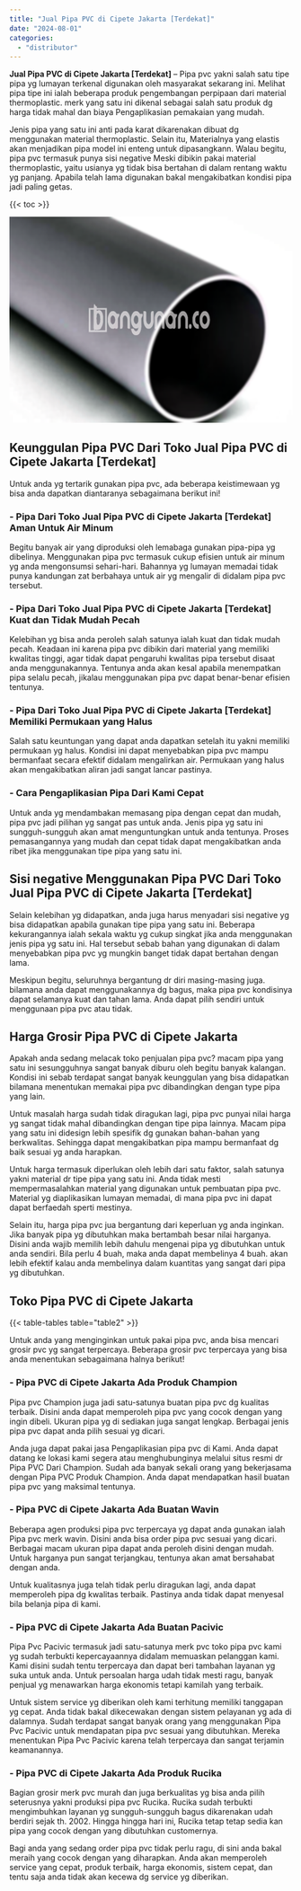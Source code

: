 ```yaml
---
title: "Jual Pipa PVC di Cipete Jakarta [Terdekat]"
date: "2024-08-01"
categories: 
  - "distributor"
---
```


**Jual Pipa PVC di Cipete Jakarta \[Terdekat\]** – Pipa pvc yakni salah satu tipe pipa yg lumayan terkenal digunakan oleh masyarakat sekarang ini. Melihat pipa tipe ini ialah beberapa produk pengembangan perpipaan dari material thermoplastic. merk yang satu ini dikenal sebagai salah satu produk dg harga tidak mahal dan biaya Pengaplikasian pemakaian yang mudah.

Jenis pipa yang satu ini anti pada karat dikarenakan dibuat dg menggunakan material thermoplastic. Selain itu, Materialnya yang elastis akan menjadikan pipa model ini enteng untuk dipasangkann. Walau begitu, pipa pvc termasuk punya sisi negative Meski dibikin pakai material thermoplastic, yaitu usianya yg tidak bisa bertahan di dalam rentang waktu yg panjang. Apabila telah lama digunakan bakal mengakibatkan kondisi pipa jadi paling getas.

{{< toc >}}

![Jual Pipa PVC di Cipete Jakarta [Terdekat]](/images/jaul-pipa-pvc-64.png)

## Keunggulan Pipa PVC Dari Toko Jual Pipa PVC di Cipete Jakarta \[Terdekat\]

Untuk anda yg tertarik gunakan pipa pvc, ada beberapa keistimewaan yg bisa anda dapatkan diantaranya sebagaimana berikut ini!

### \- Pipa Dari Toko Jual Pipa PVC di Cipete Jakarta \[Terdekat\] Aman Untuk Air Minum

Begitu banyak air yang diproduksi oleh lemabaga gunakan pipa-pipa yg dibelinya. Menggunakan pipa pvc termasuk cukup efisien untuk air minum yg anda mengonsumsi sehari-hari. Bahannya yg lumayan memadai tidak punya kandungan zat berbahaya untuk air yg mengalir di didalam pipa pvc tersebut.

### \- Pipa Dari Toko Jual Pipa PVC di Cipete Jakarta \[Terdekat\] Kuat dan Tidak Mudah Pecah

Kelebihan yg bisa anda peroleh salah satunya ialah kuat dan tidak mudah pecah. Keadaan ini karena pipa pvc dibikin dari material yang memiliki kwalitas tinggi, agar tidak dapat pengaruhi kwalitas pipa tersebut disaat anda menggunakannya. Tentunya anda akan kesal apabila menempatkan pipa selalu pecah, jikalau menggunakan pipa pvc dapat benar-benar efisien tentunya.

### \- Pipa Dari Toko Jual Pipa PVC di Cipete Jakarta \[Terdekat\] Memiliki Permukaan yang Halus

Salah satu keuntungan yang dapat anda dapatkan setelah itu yakni memiliki permukaan yg halus. Kondisi ini dapat menyebabkan pipa pvc mampu bermanfaat secara efektif didalam mengalirkan air. Permukaan yang halus akan mengakibatkan aliran jadi sangat lancar pastinya.

### \- Cara Pengaplikasian Pipa Dari Kami Cepat

Untuk anda yg mendambakan memasang pipa dengan cepat dan mudah, pipa pvc jadi pilihan yg sangat pas untuk anda. Jenis pipa yg satu ini sungguh-sungguh akan amat menguntungkan untuk anda tentunya. Proses pemasangannya yang mudah dan cepat tidak dapat mengakibatkan anda ribet jika menggunakan tipe pipa yang satu ini.

## Sisi negative Menggunakan Pipa PVC Dari Toko Jual Pipa PVC di Cipete Jakarta \[Terdekat\]

Selain kelebihan yg didapatkan, anda juga harus menyadari sisi negative yg bisa didapatkan apabila gunakan tipe pipa yang satu ini. Beberapa kekurangannya ialah sekala waktu yg cukup singkat jika anda menggunakan jenis pipa yg satu ini. Hal tersebut sebab bahan yang digunakan di dalam menyebabkan pipa pvc yg mungkin banget tidak dapat bertahan dengan lama.

Meskipun begitu, seluruhnya bergantung dr diri masing-masing juga. bilamana anda dapat menggunakannya dg bagus, maka pipa pvc kondisinya dapat selamanya kuat dan tahan lama. Anda dapat pilih sendiri untuk menggunaan pipa pvc atau tidak.

## Harga Grosir Pipa PVC di Cipete Jakarta

Apakah anda sedang melacak toko penjualan pipa pvc? macam pipa yang satu ini sesungguhnya sangat banyak diburu oleh begitu banyak kalangan. Kondisi ini sebab terdapat sangat banyak keunggulan yang bisa didapatkan bilamana menentukan memakai pipa pvc dibandingkan dengan type pipa yang lain.

Untuk masalah harga sudah tidak diragukan lagi, pipa pvc punyai nilai harga yg sangat tidak mahal dibandingkan dengan tipe pipa lainnya. Macam pipa yang satu ini didesign lebih spesifik dg gunakan bahan-bahan yang berkwalitas. Sehingga dapat mengakibatkan pipa mampu bermanfaat dg baik sesuai yg anda harapkan.

Untuk harga termasuk diperlukan oleh lebih dari satu faktor, salah satunya yakni material dr tipe pipa yang satu ini. Anda tidak mesti mempermasalahkan material yang digunakan untuk pembuatan pipa pvc. Material yg diaplikasikan lumayan memadai, di mana pipa pvc ini dapat dapat berfaedah sperti mestinya.

Selain itu, harga pipa pvc jua bergantung dari keperluan yg anda inginkan. Jika banyak pipa yg dibutuhkan maka bertambah besar nilai harganya. Disini anda wajib memilih lebih dahulu mengenai pipa yg dibutuhkan untuk anda sendiri. Bila perlu 4 buah, maka anda dapat membelinya 4 buah. akan lebih efektif kalau anda membelinya dalam kuantitas yang sangat dari pipa yg dibutuhkan.

## Toko Pipa PVC di Cipete Jakarta

{{< table-tables table="table2" >}}

Untuk anda yang menginginkan untuk pakai pipa pvc, anda bisa mencari grosir pvc yg sangat terpercaya. Beberapa grosir pvc terpercaya yang bisa anda menentukan sebagaimana halnya berikut!

### \- Pipa PVC di Cipete Jakarta Ada Produk Champion

Pipa pvc Champion juga jadi satu-satunya buatan pipa pvc dg kualitas terbaik. Disini anda dapat memperoleh pipa pvc yang cocok dengan yang ingin dibeli. Ukuran pipa yg di sediakan juga sangat lengkap. Berbagai jenis pipa pvc dapat anda pilih sesuai yg dicari.

Anda juga dapat pakai jasa Pengaplikasian pipa pvc di Kami. Anda dapat datang ke lokasi kami segera atau menghubunginya melalui situs resmi dr Pipa PVC Dari Champion. Sudah ada banyak sekali orang yang bekerjasama dengan Pipa PVC Produk Champion. Anda dapat mendapatkan hasil buatan pipa pvc yang maksimal tentunya.

### \- Pipa PVC di Cipete Jakarta Ada Buatan Wavin

Beberapa agen produksi pipa pvc terpercaya yg dapat anda gunakan ialah Pipa pvc merk wavin. Disini anda bisa order pipa pvc sesuai yang dicari. Berbagai macam ukuran pipa dapat anda peroleh disini dengan mudah. Untuk harganya pun sangat terjangkau, tentunya akan amat bersahabat dengan anda.

Untuk kualitasnya juga telah tidak perlu diragukan lagi, anda dapat memperoleh pipa dg kwalitas terbaik. Pastinya anda tidak dapat menyesal bila belanja pipa di kami.

### \- Pipa PVC di Cipete Jakarta Ada Buatan Pacivic

Pipa Pvc Pacivic termasuk jadi satu-satunya merk pvc toko pipa pvc kami yg sudah terbukti kepercayaannya didalam memuaskan pelanggan kami. Kami disini sudah tentu terpercaya dan dapat beri tambahan layanan yg suka untuk anda. Untuk persoalan harga udah tidak mesti ragu, banyak penjual yg menawarkan harga ekonomis tetapi kamilah yang terbaik.

Untuk sistem service yg diberikan oleh kami terhitung memiliki tanggapan yg cepat. Anda tidak bakal dikecewakan dengan sistem pelayanan yg ada di dalamnya. Sudah terdapat sangat banyak orang yang menggunakan Pipa Pvc Pacivic untuk mendapatan pipa pvc sesuai yang dibutuhkan. Mereka menentukan Pipa Pvc Pacivic karena telah terpercaya dan sangat terjamin keamanannya.

### \- Pipa PVC di Cipete Jakarta Ada Produk Rucika

Bagian grosir merk pvc murah dan juga berkualitas yg bisa anda pilih seterusnya yakni produksi pipa pvc Rucika. Rucika sudah terbukti mengimbuhkan layanan yg sungguh-sungguh bagus dikarenakan udah berdiri sejak th. 2002. Hingga hingga hari ini, Rucika tetap tetap sedia kan pipa yang cocok dengan yang dibutuhkan customernya.

Bagi anda yang sedang order pipa pvc tidak perlu ragu, di sini anda bakal meraih yang cocok dengan yang diharapkan. Anda akan memperoleh service yang cepat, produk terbaik, harga ekonomis, sistem cepat, dan tentu saja anda tidak akan kecewa dg service yg diberikan.
